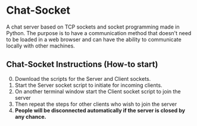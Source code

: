 # Chat-Socket
A chat server based on TCP sockets and socket programming made in Python. The purpose is to have a communication method that doesn't need to be loaded in a web browser and can have the ability to communicate locally with other machines.
## Chat-Socket Instructions (How-to start)
0. Download the scripts for the Server and Client sockets.
1. Start the Server socket script to initiate for incoming clients.
2. On another terminal window start the Client socket script to join the server
3. Then repeat the steps for other clients who wish to join the server
4. **People will be disconnected automatically if the server is closed by any chance.**
